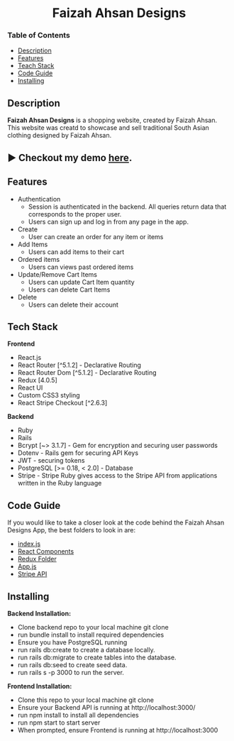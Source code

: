 <h1 align="center">Faizah Ahsan Designs</h1> 

<!-- <p align="center">
  <img max-height: 90% width="100%" src="src/images/readme.png" alt="img of the app">
</p> -->

### Table of Contents 
- [Description](#description)
- [Features](#features)
- [Teach Stack](#techstack)
- [Code Guide](#codeguide)
- [Installing](#installing)

## Description
**Faizah Ahsan Designs** is a shopping website, created by Faizah Ahsan. This website was creatd to showcase and sell traditional South Asian clothing designed by Faizah Ahsan. 

## :arrow_forward: Checkout my demo [here](https://www.youtube.com/watch?v=nT6Gev1Xpfg&t=4s). 

## Features
- Authentication
   - Session is authenticated in the backend. All queries return data that corresponds to the proper user.
   - Users can sign up and log in from any page in the app.
- Create 
   - User can create an order for any item or items
- Add Items
   - Users can add items to their cart 
- Ordered items
   - Users can views past ordered items
- Update/Remove Cart Items
   - Users can update Cart Item quantity
   - Users can delete Cart Items
- Delete
   - Users can delete their account
 
## Tech Stack 
**Frontend** 
- React.js
- React Router [^5.1.2] - Declarative Routing
- React Router Dom [^5.1.2] - Declarative Routing
- Redux [4.0.5]
- React UI
- Custom CSS3 styling
- React Stripe Checkout [^2.6.3] 

**Backend**
- Ruby 
- Rails 
- Bcrypt [~> 3.1.7] - Gem for encryption and securing user passwords
- Dotenv - Rails gem for securing API Keys
- JWT - securing tokens
- PostgreSQL [>= 0.18, < 2.0] - Database
- Stripe - Stripe Ruby gives access to the Stripe API from applications written in the Ruby language

## Code Guide 
If you would like to take a closer look at the code behind the Faizah Ahsan Designs App, the best folders to look in are:
- [index.js](src/index.js)
- [React Components](src/Components)
- [Redux Folder](src/Redux)
- [App.js](src/App.js) 
- [Stripe API](src/Components/CheckOut.js)

## Installing
**Backend Installation:**

- Clone backend repo to your local machine git clone <backend-repo-url>
- run bundle install to install required dependencies
- Ensure you have PostgreSQL running
- run rails db:create to create a database locally.
- run rails db:migrate to create tables into the database.
- run rails db:seed to create seed data.
- run rails s -p 3000 to run the server.
   
**Frontend Installation:**

- Clone this repo to your local machine git clone <this-repo-url>
- Ensure your Backend API is running at http://localhost:3000/
- run npm install to install all dependencies
- run npm start to start server
- When prompted, ensure Frontend is running at http://localhost:3000
